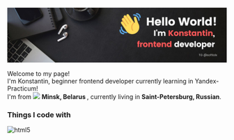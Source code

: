 ![Alt text](./hello-world.jpg/?raw=true "Title")

<p>Welcome to my page! </br> I'm Konstantin, beginner frontend developer currently learning in Yandex-Practicum! </br> I'm from <img src="https://www.flaticon.com/free-icon/belarus_7665767" width="13"/> <b> Minsk, Belarus </b>, currently living in <b>Saint-Petersburg, Russian</b>. </p>

<h3>Things I code with</h3>

<p>
  
 
  <img alt="html5" src="https://img.shields.io/badge/-HTML5-E34F26?style=flat-square&logo=html5&logoColor=white" />

 
</p>
